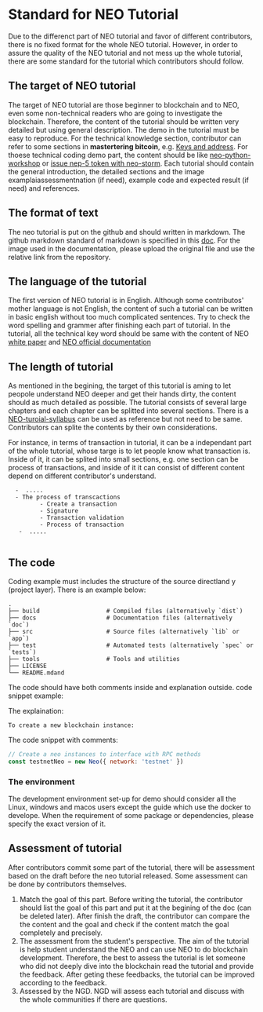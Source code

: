 # Standard for NEO Tutorial

Due to the differenct part of NEO tutorial and favor of different contributors, there is no fixed format for the whole NEO tutorial. However, in order to assure the quality of the NEO tutorial and not mess up the whole tutorial, there are some standard for the tutorial which contributors should follow.

## The target of NEO tutorial

The target of NEO tutorial are those beginner to blockchain and to NEO, even some non-technical readers who are going to investigate the blockchain. Therefore, the content of the tutorial should be written very detailed but using general description. The demo in the tutorial must be easy to reproduce. For the technical knowledge section, contributor can refer to some sections in **mastertering bitcoin**, e.g. [Keys and address](https://github.com/bitcoinbook/bitcoinbook/blob/develop/ch04.asciidoc). For thoese technical coding demo part, the content should be like [neo-python-workshop](https://github.com/HandsomeJeff/neo-python-workshop/blob/master/part2_neopy.md) or [issue nep-5 token with neo-storm](https://medium.com/coinmonks/neo-token-contract-nep-5-in-go-f6b0102c59ee). Each tutorial should contain the general introduction, the detailed sections and the image examplaiassessmentnation (if need), example code and expected result (if need) and references.

## The format of text

The neo tutorial is put on the github and should written in markdown. The github markdown standard of markdown is specified in this [doc](https://github.github.com/gfm/).  For the image used in the documentation, please upload the original file and use the relative link from the repository.

## The language of the tutorial
The first version of NEO tutorial is in English. Although some contributos' mother language is not English, the content of such a tutorial can be written in basic english without too much complicated sentences. Try to check the word spelling and grammer after finishing each part of tutorial. In the tutorial, all the technical key word should be same with the content of NEO [white paper](https://docs.neo.org/en-us/whitepaper.html) and [NEO official documentation](https://docs.neo.org/en-us/index.html)


## The length of tutorial

As mentioned in the begining, the target of this tutorial is aming to let peopole understand NEO deeper and get their hands dirty, the content should as much detailed as possible. The tutorial consists of several large chapters and each chapter can be splitted into several sections. There is a [NEO-turoial-syllabus]() can be used as reference but not need to be same. Contributors can splite the contents by their own considerations.

For instance,  in terms of transaction in tutorial, it can  be a independant part of the whole tutorial, whose targe is to let people know what transaction is. Inside of it, it can be splited into small sections, e.g. one section can be process of transactions, and inside of it it can consist of different content depend on different contributor's understand.
``` 
  -  .....
  - The process of transcactions
         - Create a transaction
         - Signature
         - Transaction validation
         - Process of transaction
   -  .....
    
```
## The code

Coding example must includes the structure of the source directland y (project layer). There is an example below:

    .
    ├── build                   # Compiled files (alternatively `dist`)
    ├── docs                    # Documentation files (alternatively `doc`)
    ├── src                     # Source files (alternatively `lib` or `app`)
    ├── test                    # Automated tests (alternatively `spec` or `tests`)
    ├── tools                   # Tools and utilities
    ├── LICENSE
    └── README.mdand 

The code should have both comments inside and explanation outside.
code snippet example: 

The explaination:
```
To create a new blockchain instance:
```
The code snippet with comments:
```js
// Create a neo instances to interface with RPC methods
const testnetNeo = new Neo({ network: 'testnet' })
```


### The environment 
The development environment set-up for demo should consider all the Linux, windows and macos users except the guide which use the docker to develope. When the requirement of some package or dependencies, please specify the exact version of it.

## Assessment of tutorial
After contributors commit some part of the tutorial, there will be assessment based on the draft before the neo tutorial released. Some assessment can be done by contributors themselves.

1.  Match the goal of this part. Before writing the tutorial, the contributor should list the goal of this part and put it at the begining of the doc (can be deleted later). After finish the draft, the contributor can compare the the content and the goal and check if the content match the goal completely and precisely.
2.  The assessment from the student's perspective. The aim of the tutorial is help student understand the NEO and can use NEO to do blockchain development. Therefore, the best to assess the tutorial is let someone who did not deeply dive into the blockchain read the tutorial and provide the feedback. After geting these feedbacks, the tutorial can be improved according to the feedback.
3.  Assessed by the NGD. NGD will assess each tutorial and discuss with the whole communities if there are questions.
	
